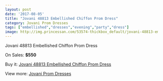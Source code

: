 ```yaml
---
layout: post
date: '2017-08-05'
title: "Jovani 48813 Embellished Chiffon Prom Dress"
category: Jovani Prom Dresses
tags: ["embellished","dresses","evening","party","dress"]
image: http://img.princessan.com/53574-thickbox_default/jovani-48813-embellished-chiffon-prom-dress.jpg
---
```

Jovani 48813 Embellished Chiffon Prom Dress

On Sales: **$550**
<a href="https://www.princessan.com/en/jovani-prom-dresses/24111-jovani-48813-embellished-chiffon-prom-dress.html"><amp-img layout="responsive" width="600" height="600" src="//img.princessan.com/53574-thickbox_default/jovani-48813-embellished-chiffon-prom-dress.jpg" alt="Jovani 48813 Embellished Chiffon Prom Dress 0" /></a>
<a href="https://www.princessan.com/en/jovani-prom-dresses/24111-jovani-48813-embellished-chiffon-prom-dress.html"><amp-img layout="responsive" width="600" height="600" src="//img.princessan.com/53575-thickbox_default/jovani-48813-embellished-chiffon-prom-dress.jpg" alt="Jovani 48813 Embellished Chiffon Prom Dress 1" /></a>

Buy it: [Jovani 48813 Embellished Chiffon Prom Dress](https://www.princessan.com/en/jovani-prom-dresses/24111-jovani-48813-embellished-chiffon-prom-dress.html "Jovani 48813 Embellished Chiffon Prom Dress")

View more: [Jovani Prom Dresses](https://www.princessan.com/en/207-jovani-prom-dresses "Jovani Prom Dresses")